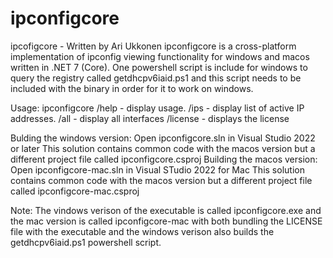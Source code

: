 # ipconfigcore
ipcofigcore - Written by Ari Ukkonen
ipconfigcore is a cross-platform implementation of ipconfig viewing functionality for windows and macos written in .NET 7 (Core).
One powershell script is include for windows to query the registry called getdhcpv6iaid.ps1 and this script needs to be included
with the binary in order for it to work on windows.

Usage:
ipconfigcore
/help - display usage.
/ips - display list of active IP addresses.
/all - display all interfaces
/license - displays the license

Bulding the windows version:
Open ipconfigcore.sln in Visual Studio 2022 or later
This solution contains common code with the macos version but a different project file called ipconfigcore.csproj
Building the macos version:
Open ipconfigcore-mac.sln in Visual STudio 2022 for Mac
This solution contains common code with the macos version but a different project file called ipconfigcore-mac.csproj

Note: The vindows verison of the executable is called ipconfigcore.exe and the mac version is called ipconfigcore-mac with
both bundling the LICENSE file with the executable and the windows verison also builds the getdhcpv6iaid.ps1 powershell script.